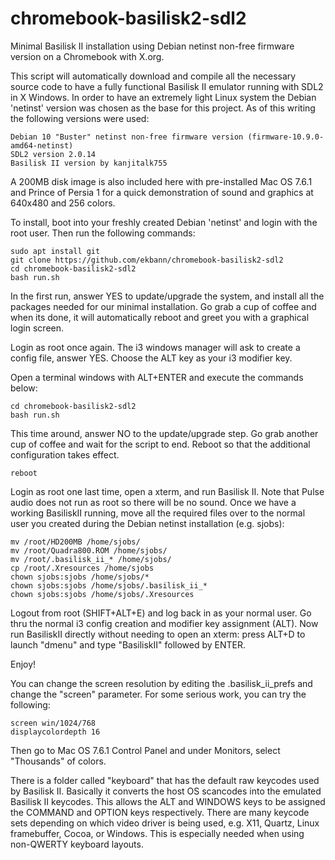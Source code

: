 # chromebook-basilisk2-sdl2

Minimal Basilisk II installation using Debian netinst non-free firmware version on a Chromebook with X.org.

This script will automatically download and compile all the necessary source code to have a fully functional Basilisk II emulator running with SDL2 in X Windows. In order to have an extremely light Linux system the Debian 'netinst' version was chosen as the base for this project. As of this writing the following versions were used:

    Debian 10 "Buster" netinst non-free firmware version (firmware-10.9.0-amd64-netinst)
    SDL2 version 2.0.14
    Basilisk II version by kanjitalk755

A 200MB disk image is also included here with pre-installed Mac OS 7.6.1 and Prince of Persia 1 for a quick demonstration of sound and graphics at 640x480 and 256 colors.

To install, boot into your freshly created Debian 'netinst' and login with the root user. Then run the following commands:

    sudo apt install git
    git clone https://github.com/ekbann/chromebook-basilisk2-sdl2
    cd chromebook-basilisk2-sdl2
    bash run.sh

In the first run, answer YES to update/upgrade the system, and install all the packages needed for our minimal installation. Go grab a cup of coffee and when its done, it will automatically reboot and greet you with a graphical login screen.

Login as root once again. The i3 windows manager will ask to create a config file, answer YES. Choose the ALT key as your i3 modifier key.

Open a terminal windows with ALT+ENTER and execute the commands below:

    cd chromebook-basilisk2-sdl2
    bash run.sh

This time around, answer NO to the update/upgrade step. Go grab another cup of coffee and wait for the script to end. Reboot so that the additional configuration takes effect.

    reboot

Login as root one last time, open a xterm, and run Basilisk II. Note that Pulse audio does not run as root so there will be no sound. Once we have a working BasiliskII running, move all the required files over to the normal user you created during the Debian netinst installation (e.g. sjobs):

    mv /root/HD200MB /home/sjobs/
    mv /root/Quadra800.ROM /home/sjobs/
    mv /root/.basilisk_ii_* /home/sjobs/
    cp /root/.Xresources /home/sjobs
    chown sjobs:sjobs /home/sjobs/*
    chown sjobs:sjobs /home/sjobs/.basilisk_ii_*
    chown sjobs:sjobs /home/sjobs/.Xresources

Logout from root (SHIFT+ALT+E) and log back in as your normal user. Go thru the normal i3 config creation and modifier key assignment (ALT). Now run BasiliskII directly without needing to open an xterm: press ALT+D to launch "dmenu" and type "BasiliskII" followed by ENTER.

Enjoy!
    
You can change the screen resolution by editing the .basilisk_ii_prefs and change the "screen" parameter. For some serious work, you can try the following:

    screen win/1024/768
    displaycolordepth 16

Then go to Mac OS 7.6.1 Control Panel and under Monitors, select "Thousands" of colors.

There is a folder called "keyboard" that has the default raw keycodes used by Basilisk II. Basically it converts the host OS scancodes into the emulated Basilisk II keycodes. This allows the ALT and WINDOWS keys to be assigned the COMMAND and OPTION keys respectively. There are many keycode sets depending on which video driver is being used, e.g. X11, Quartz, Linux framebuffer, Cocoa, or Windows. This is especially needed when using non-QWERTY keyboard layouts.
